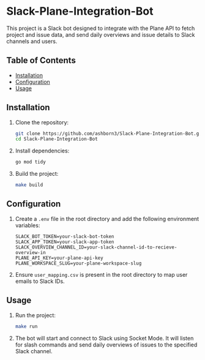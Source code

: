 # Slack-Plane-Integration-Bot

This project is a Slack bot designed to integrate with the Plane API to fetch project and issue data, and send daily overviews and issue details to Slack channels and users.

## Table of Contents

- [Installation](#installation)
- [Configuration](#configuration)
- [Usage](#usage)

## Installation

1. Clone the repository:
    ```sh
    git clone https://github.com/ashborn3/Slack-Plane-Integration-Bot.git
    cd Slack-Plane-Integration-Bot
    ```

2. Install dependencies:
    ```sh
    go mod tidy
    ```

3. Build the project:
    ```sh
    make build
    ```

## Configuration

1. Create a `.env` file in the root directory and add the following environment variables:
    ```env
    SLACK_BOT_TOKEN=your-slack-bot-token
    SLACK_APP_TOKEN=your-slack-app-token
    SLACK_OVERVIEW_CHANNEL_ID=your-slack-channel-id-to-recieve-overview-in
    PLANE_API_KEY=your-plane-api-key
    PLANE_WORKSPACE_SLUG=your-plane-workspace-slug
    ```

2. Ensure `user_mapping.csv` is present in the root directory to map user emails to Slack IDs.

## Usage

1. Run the project:
    ```sh
    make run
    ```

2. The bot will start and connect to Slack using Socket Mode. It will listen for slash commands and send daily overviews of issues to the specified Slack channel.
